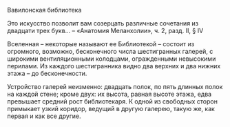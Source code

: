 Вавилонская библиотека


Это искусство позволит вам созерцать различные сочетания из двадцати трех букв… – «Анатомия Меланхолии», ч. 2, разд. II, § IV

Вселенная – некоторые называют ее Библиотекой – состоит из огромного, возможно, бесконечного числа шестигранных галерей, с широкими вентиляционными колодцами, огражденными невысокими перилами. Из каждого шестигранника видно два верхних и два нижних этажа – до бесконечности. 

Устройство галерей неизменно: двадцать полок, по пять длинных полок на каждой стене; кроме двух: их высота, равная высоте этажа, едва превышает средний рост библиотекаря. К одной из свободных сторон примыкает узкий коридор, ведущий в другую галерею, такую же, как первая и как все другие. 
